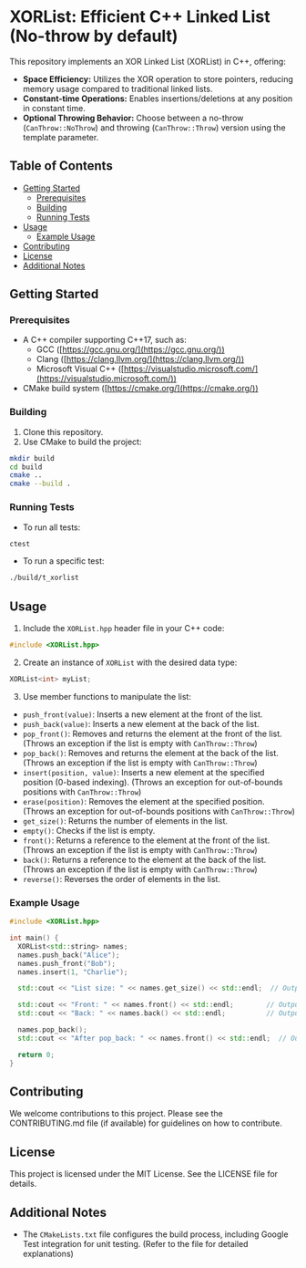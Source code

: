 # XORList: Efficient C++ Linked List (No-throw by default)

This repository implements an XOR Linked List (XORList) in C++, offering:

- **Space Efficiency:** Utilizes the XOR operation to store pointers, reducing memory usage compared to traditional linked lists.
- **Constant-time Operations:** Enables insertions/deletions at any position in constant time.
- **Optional Throwing Behavior:** Choose between a no-throw (`CanThrow::NoThrow`) and throwing (`CanThrow::Throw`) version using the template parameter.

## Table of Contents
- [Getting Started](#getting-started)
  - [Prerequisites](#prerequisites)
  - [Building](#building)
  - [Running Tests](#running-tests)
- [Usage](#usage)
  - [Example Usage](#example-usage)
- [Contributing](#contributing)
- [License](#license)
- [Additional Notes](#additional-notes)

## Getting Started

### Prerequisites

- A C++ compiler supporting C++17, such as:
  - GCC ([https://gcc.gnu.org/](https://gcc.gnu.org/))
  - Clang ([https://clang.llvm.org/](https://clang.llvm.org/))
  - Microsoft Visual C++ ([https://visualstudio.microsoft.com/](https://visualstudio.microsoft.com/))
- CMake build system ([https://cmake.org/](https://cmake.org/))

### Building

1. Clone this repository.
2. Use CMake to build the project:

```bash
mkdir build
cd build
cmake ..
cmake --build .
```

### Running Tests

- To run all tests:

```bash
ctest
```

- To run a specific test:

```bash
./build/t_xorlist
```

## Usage

1. Include the `XORList.hpp` header file in your C++ code:

```c++
#include <XORList.hpp>
```

2. Create an instance of `XORList` with the desired data type:

```c++
XORList<int> myList;
```

3. Use member functions to manipulate the list:

- `push_front(value)`: Inserts a new element at the front of the list.
- `push_back(value)`: Inserts a new element at the back of the list.
- `pop_front()`: Removes and returns the element at the front of the list. (Throws an exception if the list is empty with `CanThrow::Throw`)
- `pop_back()`: Removes and returns the element at the back of the list. (Throws an exception if the list is empty with `CanThrow::Throw`)
- `insert(position, value)`: Inserts a new element at the specified position (0-based indexing). (Throws an exception for out-of-bounds positions with `CanThrow::Throw`)
- `erase(position)`: Removes the element at the specified position. (Throws an exception for out-of-bounds positions with `CanThrow::Throw`)
- `get_size()`: Returns the number of elements in the list.
- `empty()`: Checks if the list is empty.
- `front()`: Returns a reference to the element at the front of the list. (Throws an exception if the list is empty with `CanThrow::Throw`)
- `back()`: Returns a reference to the element at the back of the list. (Throws an exception if the list is empty with `CanThrow::Throw`)
- `reverse()`: Reverses the order of elements in the list.

### Example Usage

```c++
#include <XORList.hpp>

int main() {
  XORList<std::string> names;
  names.push_back("Alice");
  names.push_front("Bob");
  names.insert(1, "Charlie");

  std::cout << "List size: " << names.get_size() << std::endl;  // Output: List size: 3

  std::cout << "Front: " << names.front() << std::endl;        // Output: Front: Bob
  std::cout << "Back: " << names.back() << std::endl;          // Output: Back: Alice

  names.pop_back();
  std::cout << "After pop_back: " << names.front() << std::endl;  // Output: After pop_back: Bob

  return 0;
}
```

## Contributing

We welcome contributions to this project. Please see the CONTRIBUTING.md file (if available) for guidelines on how to contribute.

## License

This project is licensed under the MIT License. See the LICENSE file for details.

## Additional Notes

- The `CMakeLists.txt` file configures the build process, including Google Test integration for unit testing. (Refer to the file for detailed explanations)
